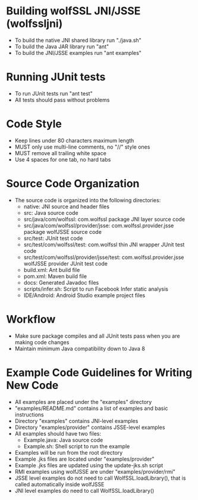 
# Building wolfSSL JNI/JSSE (wolfssljni)
- To build the native JNI shared library run "./java.sh"
- To build the Java JAR library run "ant"
- To build the JNI/JSSE examples run "ant examples"

# Running JUnit tests
- To run JUnit tests run "ant test"
- All tests should pass without problems

# Code Style
- Keep lines under 80 characters maximum length
- MUST only use multi-line comments, no "//" style ones
- MUST remove all trailing white space
- Use 4 spaces for one tab, no hard tabs

# Source Code Organization
- The source code is organized into the following directories:
  - native: JNI source and header files
  - src: Java source code
  - src/java/com/wolfssl: com.wolfssl package JNI layer source code
  - src/java/com/wolfssl/provider/jsse: com.wolfssl.provider.jsse package wolfJSSE source code
  - src/test: JUnit test code
  - src/test/com/wolfssl/test: com.wolfssl thin JNI wrapper JUnit test code
  - src/test/com/wolfssl/provider/jsse/test: com.wolfssl.provider.jsse wolfJSSE provider JUnit test code
  - build.xml: Ant build file
  - pom.xml: Maven build file
  - docs: Generated Javadoc files
  - scripts/infer.sh: Script to run Facebook Infer static analysis
  - IDE/Android: Android Studio example project files

# Workflow
- Make sure package compiles and all JUnit tests pass when you are making code changes
- Maintain minimum Java compatibility down to Java 8

# Example Code Guidelines for Writing New Code
- All examples are placed under the "examples" directory
- "examples/README.md" contains a list of examples and basic instructions
- Directory "examples" contains JNI-level examples
- Directory "examples/provider" contains JSSE-level examples
- All examples should have two files:
  - Example.java: Java source code
  - Example.sh: Shell script to run the example
- Examples will be run from the root directory
- Example .jks files are located under "examples/provider"
- Example .jks files are updated using the update-jks.sh script
- RMI examples using wolfJSSE are under "examples/provider/rmi"
- JSSE level examples do not need to call WolfSSL.loadLibrary(), that is called automatically inside wolfJSSE
- JNI level examples do need to call WolfSSL.loadLibrary()


